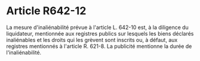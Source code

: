 # Article R642-12

La mesure d'inaliénabilité prévue à l'article L. 642-10 est, à la diligence du liquidateur, mentionnée aux registres publics sur lesquels les biens déclarés inaliénables et les droits qui les grèvent sont inscrits ou, à défaut, aux registres mentionnés à l'article R. 621-8.   La publicité mentionne la durée de l'inaliénabilité.